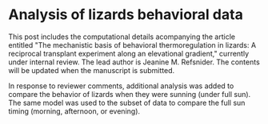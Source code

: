 # Analysis of lizards behavioral data

This post includes the computational details acompanying the article entitled "The mechanistic basis of behavioral thermoregulation in lizards: A reciprocal transplant experiment along an elevational gradient," currently under internal review.  The lead author is Jeanine M. Refsnider. The contents will be updated when the manuscript is submitted.
 
In response to reviewer comments, additional analysis was added to compare the behavior of lizards when they were sunning (under full sun). The same model was used to the subset of data to compare the full sun timing (morning, afternoon, or evening).
